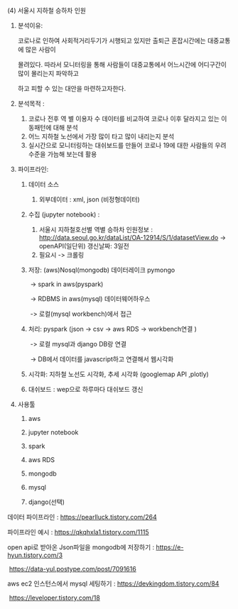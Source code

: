 (4) 서울시 지하철 승하차 인원 

1. 분석이유:

   코로나로 인하여 사회적거리두기가 시행되고 있지만 출퇴근 혼잡시간에는 대중교통에 많은 사람이 

   몰려있다. 따라서 모니터링을 통해 사람들이 대중교통에서 어느시간에 어디구간이 많이 몰리는지 파악하고

   하고 피할 수 있는 대안을 마련하고자한다.

2. 분석목적 : 
   1. 코로나 전후 역 별 이용자 수 데이터를 비교하여 코로나 이후 달라지고 있는 이동패턴에 대해 분석
   2. 어느 지하철 노선에서 가장 많이 타고 많이 내리는지 분석
   3.  실시간으로 모니터링하는 대쉬보드를 만들어  코로나 19에 대한 사람들의 우려 수준을 
      가늠해 보는데 활용

3. 파이프라인:

   1. 데이터 소스

      1. 외부데이터 : xml, json (비정형데이터)

   2. 수집 (jupyter notebook) :

      1. 서울시 지하철호선별 역별 승하차 인원정보 : http://data.seoul.go.kr/dataList/OA-12914/S/1/datasetView.do -> openAPI(일단위) 갱신날짜: 3일전
      2.  필요시 -> 크롤링

   3. 저장: (aws)Nosql(mongodb) 데이터레이크   pymongo

      ​			-> spark in aws(pyspark)

      ​			-> RDBMS in aws(mysql) 데이터웨어하우스

      ​			-> 로컬(mysql workbench)에서 접근

   4. 처리: pyspark (json -> csv -> aws RDS -> workbench연결 )

      ​		->  로컬 mysql과 django DB랑 연결

      ​		-> DB에서 데이터를 javascript하고 연결해서 웹시각화

   5. 시각화: 지하철 노선도 시각화, 추세 시각화 (googlemap API ,plotly)

   6. 대쉬보드 : wep으로 하루마다 대쉬보드 갱신

   

4. 사용툴

   1. aws

   2. jupyter notebook

   3. spark

   4. aws RDS

   5. mongodb

   6. mysql

   7. django(선택)




데이터 파이프라인 : https://pearlluck.tistory.com/264

파이프라인 예시 : https://qkqhxla1.tistory.com/1115 

open api로 받아온 Json파일을 mongodb에 저장하기 : https://e-hyun.tistory.com/3

​																							https://data-yul.postype.com/post/7091616

aws ec2 인스턴스에서 mysql 세팅하기 : https://devkingdom.tistory.com/84

​																	https://leveloper.tistory.com/18

